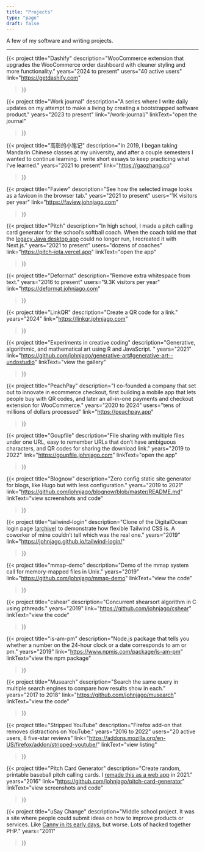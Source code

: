 ```yaml
---
title: "Projects"
type: "page"
draft: false
---
```


A few of my software and writing projects.

***

{{< project
	title="Dashify"
	description="WooCommerce extension that upgrades the WooCommerce order dashboard with cleaner styling and more functionality."
	years="2024 to present"
	users="40 active users"
	link="https://getdashify.com"
>}}

{{< project
	title="Work journal"
	description="A series where I write daily updates on my attempt to make a living by creating a bootstrapped software product."
	years="2023 to present"
	link="/work-journal/"
	linkText="open the journal"
>}}

{{< project
	title="高彰的小笔记"
	description="In 2019, I began taking Mandarin Chinese classes at my university, and after a couple semesters I wanted to continue learning. I write short essays to keep practicing what I’ve learned."
	years="2021 to present"
	link="https://gaozhang.co"
>}}

{{< project
	title="Faview"
	description="See how the selected image looks as a favicon in the browser tab."
	years="2021 to present"
	users="1K visitors per year"
	link="https://faview.johnjago.com"
>}}

{{< project
	title="Pitch"
	description="In high school, I made a pitch calling card generator for the school’s softball coach. When the coach told me that the [legacy Java desktop app](#pitch-card-generator) could no longer run, I recreated it with Next.js."
	years="2021 to present"
	users="dozens of coaches"
	link="https://pitch-iota.vercel.app"
	linkText="open the app"
>}}

{{< project
	title="Deformat"
	description="Remove extra whitespace from text."
	years="2016 to present"
	users="9.3K visitors per year"
	link="https://deformat.johnjago.com"
>}}

{{< project
	title="LinkQR"
	description="Create a QR code for a link."
	years="2024"
	link="https://linkqr.johnjago.com"
>}}

{{< project
	title="Experiments in creative coding"
	description="Generative, algorithmic, and mathematical art using R and JavaScript. "
	years="2021"
	link="https://github.com/johnjago/generative-art#generative-art--undostudio"
	linkText="view the gallery"
>}}

{{< project
	title="PeachPay"
	description="I co-founded a company that set out to innovate in ecommerce checkout, first building a mobile app that lets people buy with QR codes, and later an all-in-one payments and checkout extension for WooCommerce."
	years="2020 to 2024"
	users="tens of millions of dollars processed"
	link="https://peachpay.app"
>}}

{{< project
	title="Goupfile"
	description="File sharing with multiple files under one URL, easy to remember URLs that don’t have ambiguous characters, and QR codes for sharing the download link."
	years="2019 to 2022"
	link="https://goupfile.johnjago.com"
	linkText="open the app"
>}}

{{< project
	title="Blognow"
	description="Zero config static site generator for blogs, like Hugo but with less configuration."
	years="2019 to 2021"
	link="https://github.com/johnjago/blognow/blob/master/README.md"
	linkText="view screenshots and code"
>}}

{{< project
	title="tailwind-login"
	description="Clone of the DigitalOcean login page ([archive](http://web.archive.org/web/20190113042309/https://cloud.digitalocean.com/login)) to demonstrate how flexible Tailwind CSS is. A coworker of mine couldn’t tell which was the real one."
	years="2019"
	link="https://johnjago.github.io/tailwind-login/"
>}}

{{< project
	title="mmap-demo"
	description="Demo of the mmap system call for memory-mapped files in Unix."
	years="2019"
	link="https://github.com/johnjago/mmap-demo"
	linkText="view the code"
>}}

{{< project
	title="cshear"
	description="Concurrent shearsort algorithm in C using pthreads."
	years="2019"
	link="https://github.com/johnjago/cshear"
	linkText="view the code"
>}}

{{< project
	title="is-am-pm"
	description="Node.js package that tells you whether a number on the 24-hour clock or a date corresponds to am or pm."
	years="2019"
	link="https://www.npmjs.com/package/is-am-pm"
	linkText="view the npm package"
>}}

{{< project
	title="Musearch"
	description="Search the same query in multiple search engines to compare how results show in each."
	years="2017 to 2018"
	link="https://github.com/johnjago/musearch"
	linkText="view the code"
>}}

{{< project
	title="Stripped YouTube"
	description="Firefox add-on that removes distractions on YouTube."
	years="2016 to 2022"
	users="20 active users, 8 five-star reviews"
	link="https://addons.mozilla.org/en-US/firefox/addon/stripped-youtube/"
	linkText="view listing"
>}}

{{< project
	title="Pitch Card Generator"
	description="Create random, printable baseball pitch calling cards. I [remade this as a web app](#pitch) in 2021."
	years="2016"
	link="https://github.com/johnjago/pitch-card-generator"
	linkText="view screenshots and code"
>}}

{{< project
	title="uSay Change"
	description="Middle school project. It was a site where people could submit ideas on how to improve products or services. Like [Canny in its early days](https://baremetrics.com/blog/canny-bootstrapped-800k-arr), but worse. Lots of hacked together PHP."
	years="2011"
>}}
